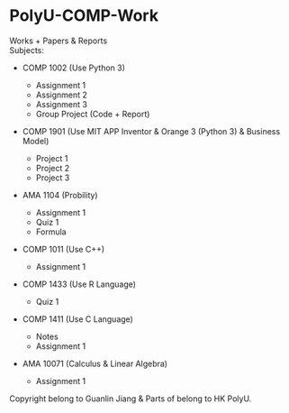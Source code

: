 # PolyU-COMP-Work

Works + Papers & Reports
<br>
Subjects:
- COMP 1002 (Use Python 3)
  - Assignment 1
  - Assignment 2
  - Assignment 3
  - Group Project (Code + Report)

- COMP 1901 (Use MIT APP Inventor & Orange 3 (Python 3) & Business Model)
  - Project 1
  - Project 2
  - Project 3

- AMA 1104 (Probility)
  - Assignment 1
  - Quiz 1
  - Formula

- COMP 1011 (Use C++)
  - Assignment 1

- COMP 1433 (Use R Language)
  - Quiz 1

- COMP 1411 (Use C Language)
  - Notes
  - Assignment 1

- AMA 10071 (Calculus & Linear Algebra)
  - Assignment 1


Copyright belong to Guanlin Jiang & Parts of belong to HK PolyU.
